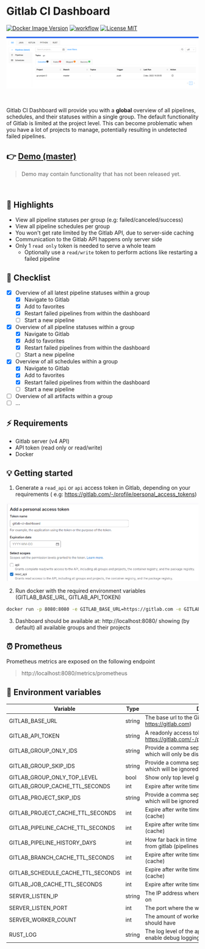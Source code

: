 # Gitlab CI Dashboard

[![Docker Image Version](https://img.shields.io/docker/v/larscom/gitlab-ci-dashboard?sort=semver&label=latest%20release&color=blue)](https://hub.docker.com/r/larscom/gitlab-ci-dashboard)
[![workflow](https://github.com/larscom/gitlab-ci-dashboard/actions/workflows/workflow.yml/badge.svg)](https://github.com/larscom/gitlab-ci-dashboard/actions/workflows/workflow.yml)
[![License MIT](https://img.shields.io/badge/License-MIT-yellow.svg)](https://opensource.org/licenses/MIT)

![Preview](https://github.com/larscom/gitlab-ci-dashboard/blob/master/.github/img/preview.png)

<br />

Gitlab CI Dashboard will provide you with a **global** overview of all pipelines, schedules, and their statuses within a
single group.
The default functionality of Gitlab is limited at the project level. This can become problematic when you have a lot of
projects to manage, potentially resulting in undetected failed pipelines.

## 👉 [Demo (master)](https://gitlab-ci-dashboard.larscom.nl)

> Demo may contain functionality that has not been released yet.

<br />

## 🚀 Highlights

- View all pipeline statuses per group (e.g: failed/canceled/success)
- View all pipeline schedules per group
- You won't get rate limited by the Gitlab API, due to server-side caching
- Communication to the Gitlab API happens only server side
- Only 1 `read only` token is needed to serve a whole team
    - Optionally use a `read/write` token to perform actions like restarting a failed pipeline

## 📒 Checklist

- [x] Overview of all latest pipeline statuses within a group
    - [x] Navigate to Gitlab
    - [x] Add to favorites
    - [x] Restart failed pipelines from within the dashboard
    - [ ] Start a new pipeline
- [x] Overview of all pipeline statuses within a group
    - [x] Navigate to Gitlab
    - [x] Add to favorites
    - [x] Restart failed pipelines from within the dashboard
    - [ ] Start a new pipeline
- [x] Overview of all schedules within a group
    - [x] Navigate to Gitlab
    - [x] Add to favorites
    - [x] Restart failed pipelines from within the dashboard
    - [ ] Start a new pipeline
- [ ] Overview of all artifacts within a group
- [ ] ...

## ⚡️ Requirements

- Gitlab server (v4 API)
- API token (read only or read/write)
- Docker

## 💡 Getting started

1. Generate a `read_api` or `api` access token in Gitlab, depending on your requirements (
   e.g: https://gitlab.com/-/profile/personal_access_tokens)

![Access Token](https://github.com/larscom/gitlab-ci-dashboard/blob/master/.github/img/access_token.png)

2. Run docker with the required environment variables (GITLAB_BASE_URL, GITLAB_API_TOKEN)

```bash
docker run -p 8080:8080 -e GITLAB_BASE_URL=https://gitlab.com -e GITLAB_API_TOKEN=my_token larscom/gitlab-ci-dashboard:latest
```

3. Dashboard should be available at: http://localhost:8080/ showing (by default) all available groups and their
   projects

## ⏰ Prometheus

Prometheus metrics are exposed on the following endpoint
> http://localhost:8080/metrics/prometheus

## 🔌 Environment variables

| Variable                          | Type   | Description                                                                                            | Required | Default      |
|-----------------------------------|--------|--------------------------------------------------------------------------------------------------------|----------|--------------|
| GITLAB_BASE_URL                   | string | The base url to the Gitlab server (e.g: https://gitlab.com)                                            | yes      |              |
| GITLAB_API_TOKEN                  | string | A readonly access token generated in Gitlab (see: https://gitlab.com/-/profile/personal_access_tokens) | yes      |              |
| GITLAB_GROUP_ONLY_IDS             | string | Provide a comma seperated string of group ids which will only be displayed (e.g: 123,789,888)          | no       |              |
| GITLAB_GROUP_SKIP_IDS             | string | Provide a comma seperated string of group ids which will be ignored (e.g: 123,789,888)                 | no       |              |
| GITLAB_GROUP_ONLY_TOP_LEVEL       | bool   | Show only top level groups                                                                             | no       | false        |
| GITLAB_GROUP_CACHE_TTL_SECONDS    | int    | Expire after write time in seconds for groups (cache)                                                  | no       | 300          |
| GITLAB_PROJECT_SKIP_IDS           | string | Provide a comma seperated string of project ids which will be ignored (e.g: 123,789,888)               | no       |              |
| GITLAB_PROJECT_CACHE_TTL_SECONDS  | int    | Expire after write time in seconds for projects (cache)                                                | no       | 300          |
| GITLAB_PIPELINE_CACHE_TTL_SECONDS | int    | Expire after write time in seconds for pipelines (cache)                                               | no       | 10           |
| GITLAB_PIPELINE_HISTORY_DAYS      | int    | How far back in time (days), it should fetch pipelines from gitlab (pipelines tab only)                | no       | 5            |
| GITLAB_BRANCH_CACHE_TTL_SECONDS   | int    | Expire after write time in seconds for branches (cache)                                                | no       | 60           |
| GITLAB_SCHEDULE_CACHE_TTL_SECONDS | int    | Expire after write time in seconds for schedules (cache)                                               | no       | 300          |
| GITLAB_JOB_CACHE_TTL_SECONDS      | int    | Expire after write time in seconds for jobs (cache)                                                    | no       | 10           |
| SERVER_LISTEN_IP                  | string | The IP address where the web server should listen on                                                   | no       | 0.0.0.0      |
| SERVER_LISTEN_PORT                | int    | The port where the web server should listen on                                                         | no       | 8080         |
| SERVER_WORKER_COUNT               | int    | The amount of worker threads the web server should have                                                | no       | CPU specific |
| RUST_LOG                          | string | The log level of the application, set to "debug" to enable debug logging                               | no       | info         |
